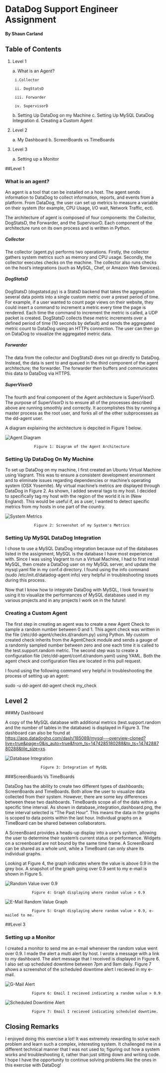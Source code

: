 # DataDog Support Engineer Assignment

#### By Shaun Carland

## Table of Contents
1. Level 1 

	a. What is an Agent?
		
		i.Collector
		
		ii. DogStatsD
		
		iii. Forwarder
		
		iv. SupervisorD
		
	b. Setting Up DataDog on my Machine
	c. Setting Up MySQL DataDog Integration
	d. Creating a Custom Agent
	
2. Level 2

	a. My Dashboard
	b. ScreenBoards vs TimeBoards

3. Level 3

	a. Setting up a Monitor  

##Level 1 

### What is an agent?

An agent is a tool that can be installed on a host.  The agent sends information to DataDog to collect information, reports, and events from a platform.  From DataDog, the user can set up metrics to measure a variable on their system (for example, CPU Usage, I/O wait, Network Traffic, ect).  

The architecture of agent is composed of four components: the Collector, DogStatsD, the Forwarder, and the SupervisorD.  Each component of the architecture runs on its own process and is written in Python.    

##### Collector
The collector (agent.py) performs two operations.  Firstly, the collector gathers system metrics such as memory and CPU usage.  Secondly, the collector executes checks on the machine.  The collector also runs checks on the host’s integrations (such as MySQL, Chef, or Amazon Web Services).   

##### DogStatsD

DogStatsD (dogstatsd.py) is a StatsD backend that takes the aggregation several data points into a single custom metric over a preset period of time.  For example, if a user wanted to count page views on their website, they could insert a command to increment a metric every time the page is rendered.  Each time the command to increment the metric is called, a UDP packet is created.  DogStatsD collects these metric increments over a defined period of time (10 seconds by default) and sends the aggregated metric count to DataDog using an HTTPs connection.  The user can then go on DataDog to visualize the aggregated metric data.  

##### Forwarder

The data from the collector and DogStatsD does not go directly to DataDog.  Instead, the data is sent to and queued in  the third component of the agent architecture; the forwarder.    The forwarder then buffers and communicates this data to DataDog via HTTPS.

##### SuperVisorD

The fourth and final component of the Agent architecture is SuperVisorD.  The purpose of SuperVisorD  is to ensure all of the processes described above are running smoothly and correctly.  It accomplishes this by running a master process as the root user, and forks all of the other subprocesses as the dd-agent user.  

A diagram explaining the architecture is depcited in Figure 1 below.

![Agent Diagram](https://raw.githubusercontent.com/shauncarland/hiring-engineers/support-engineer/agent_diagram.png)

				 Figure 1: Diagram of the Agent Architecture

### Setting Up DataDog On My Machine

To set up DataDog on my machine, I first created an Ubuntu Virtual Machine using Vagrant.  This was to ensure a consistent development environment and to eliminate issues regarding dependencies or machine’s operating system (OSX Yosemite).  My virtual machine’s metrics are displayed through DataDog in Figure 2.  As shown, I added several tags to my host.  I decided to specifically tag my host with the region of the world it is in (New England).  This would be useful if, as a user, I wanted to detect specific metrics from my hosts in one part of the country.  

![System Metrics](https://raw.githubusercontent.com/shauncarland/hiring-engineers/support-engineer/system_metrics.png)

				 Figure 2: Screenshot of my System's Metrics

### Setting Up MySQL DataDog Integration

I chose to use a MySQL DataDog integration because out of the databases listed in the assignment, MySQL is the database I have most experience with.  Since I was using Vagrant to run a Virtual Machine, I had to first install MySQL, then create a DataDog user on my MySQL server, and update the mysql.yaml file in my conf.d directory.  I found using the info command (sudo /etc/init.d/datadog-agent info) very helpful in troubleshooting issues during this process.  

Now that I know how to integrate DataDog with MySQL, I look forward to using it to visualize the performances of MySQL databases used in my various projects and in any projects I work on in the future!

### Creating a Custom Agent
The first step in creating an agent was to create a new Agent Check to sample a random number between 0 and 1.  This agent check was written in the file (/etc/dd-agent/checks.d/random.py) using Python.  My custom created check inherits from the AgentCheck module and sends a gauge of a randomly sampled number between zero and one each time it is called to the test.support.random metric.   The second step was to create a configuration file (/etc/dd-agent/conf.d/random.yaml) using YAML.  Both the agent check and configuration files are located in this pull request.

I found using the following command very helpful in troubleshooting the process of setting up an agent: 

sudo -u dd-agent dd-agent check my_check


## Level 2 

###My Dashboard

A copy of the MySQL database with additional metrics (test.support.random and the number of tables in the database) is displayed in Figure 3.  The dashboard can also be found at https://app.datadoghq.com/dash/185089/mysql---overview-cloned?live=true&page=0&is_auto=true&from_ts=1474285180288&to_ts=1474288780288&tile_size=xs.  

![Database Integration](https://raw.githubusercontent.com/shauncarland/hiring-engineers/support-engineer/database_integration_dashboard.png)

					Figure 3: Integration of MySQL

###ScreenBoards Vs TimeBoards

DataDog has the ability to create two different types of dashboards; ScreenBoards and TimeBoards.  Both allow the user to visualize data collected from their system.  However, there are some key differences between these two dashboards.  TimeBoards scope all of the data within a specific time interval.  As shown in database_integration_dashboard.png, the time interval selected is “The Past Hour”.  This means the data in the graphs is scoped to data points within the last hour.  Individual graphs on a TimeBoard can be shared between collaborators.

A ScreenBoard provides a heads-up display into a user’s system, allowing the user to determine their system’s current status or performance.   Widgets on a screenboard are not bound by the same time frame.  A ScreenBoard can be shared as a whole unit, while a TimeBoard can only share its individual graphs.

Looking at Figure 4, the graph indicates where the value is above 0.9 in the grey box.  A snapshot of the graph going over 0.9 sent to my e-mail is shown in Figure 5.  

![Random Value over 0.9](https://raw.githubusercontent.com/shauncarland/hiring-engineers/support-engineer/random_over_9.png)

				Figure 4: Graph displaying where random value > 0.9

![E-Mail Random Value Graph](https://raw.githubusercontent.com/shauncarland/hiring-engineers/support-engineer/random_over_9_email.png)

				Figure 5: Graph displaying where random value > 0.9, e-mailed to me. 


##Level 3

### Setting up a Monitor


I created a monitor to send me an e-mail whenever the random value went over 0.9.  I made the alert a multi alert by host.  I wrote a message with a link to my dashboard.  The alert message that I received is displayed in Figure 6.  I also set up scheduled downtime between 7pm and 9am daily.  Figure 7 shows a screenshot of the scheduled downtime alert I recieved in my e-mail.

![G-Mail Alert](https://raw.githubusercontent.com/shauncarland/hiring-engineers/support-engineer/gmail_alert.png)

				Figure 6: Email I recieved indicating a random value > 0.9

![Scheduled Downtime Alert](https://raw.githubusercontent.com/shauncarland/hiring-engineers/support-engineer/scheduled_downtime_email.png)

				Figure 7: Email I recieved indicating scheduled downtime.

## Closing Remarks

I enjoyed doing this exercise a lot! It was extremely rewarding to solve each problem and learn such a complex, interesting system.  It challenged me in a different technical manner that I was not used to; figuring out how a system works and troubleshooting it, rather than just sitting down and writing code.  I hope I have the opportunity to continue solving problems like the ones in this exercise with DataDog!
